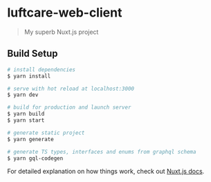 # luftcare-web-client

> My superb Nuxt.js project

## Build Setup

```bash
# install dependencies
$ yarn install

# serve with hot reload at localhost:3000
$ yarn dev

# build for production and launch server
$ yarn build
$ yarn start

# generate static project
$ yarn generate

# generate TS types, interfaces and enums from graphql schema
$ yarn gql-codegen
```

For detailed explanation on how things work, check out [Nuxt.js docs](https://nuxtjs.org).
